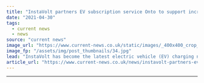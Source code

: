 ```yaml
---
title: "InstaVolt partners EV subscription service Onto to support increased uptake"
date: "2021-04-30"
tags: 
  - current news
  - news
source: "current news"
image_url: "https://www.current-news.co.uk/static/images/_400x400_crop_center-center/ev-charging-image-InstaVolt.jpg"
image_fp: "/assets/img/post_thumbnails/34.jpg"
lead: "​InstaVolt has become the latest electric vehicle (EV) charging network to be available to drivers through EV subscription service Onto."
article_url: "https://www.current-news.co.uk/news/instavolt-partners-ev-subscription-service-onto-to-support-increased-uptake?utm_source=rss-feeds&utm_medium=rss&utm_campaign=rss"
---
```


---

